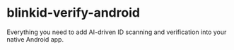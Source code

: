 # blinkid-verify-android
Everything you need to add AI-driven ID scanning and verification into your native Android app.
